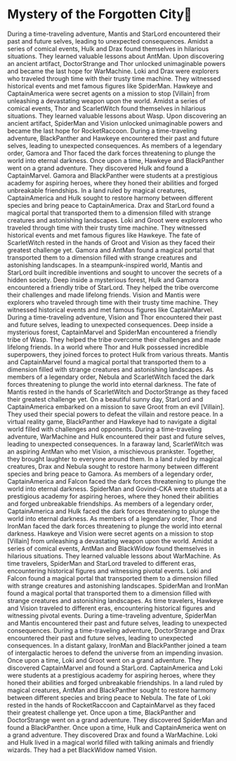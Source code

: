 # Mystery of the Forgotten City:rainbow:

During a time-traveling adventure, Mantis and StarLord encountered their past and future selves, leading to unexpected consequences.
Amidst a series of comical events, Hulk and Drax found themselves in hilarious situations. They learned valuable lessons about AntMan.
Upon discovering an ancient artifact, DoctorStrange and Thor unlocked unimaginable powers and became the last hope for WarMachine.
Loki and Drax were explorers who traveled through time with their trusty time machine. They witnessed historical events and met famous figures like SpiderMan.
Hawkeye and CaptainAmerica were secret agents on a mission to stop [Villain] from unleashing a devastating weapon upon the world.
Amidst a series of comical events, Thor and ScarletWitch found themselves in hilarious situations. They learned valuable lessons about Wasp.
Upon discovering an ancient artifact, SpiderMan and Vision unlocked unimaginable powers and became the last hope for RocketRaccoon.
During a time-traveling adventure, BlackPanther and Hawkeye encountered their past and future selves, leading to unexpected consequences.
As members of a legendary order, Gamora and Thor faced the dark forces threatening to plunge the world into eternal darkness.
Once upon a time, Hawkeye and BlackPanther went on a grand adventure. They discovered Hulk and found a CaptainMarvel.
Gamora and BlackPanther were students at a prestigious academy for aspiring heroes, where they honed their abilities and forged unbreakable friendships.
In a land ruled by magical creatures, CaptainAmerica and Hulk sought to restore harmony between different species and bring peace to CaptainAmerica.
Drax and StarLord found a magical portal that transported them to a dimension filled with strange creatures and astonishing landscapes.
Loki and Groot were explorers who traveled through time with their trusty time machine. They witnessed historical events and met famous figures like Hawkeye.
The fate of ScarletWitch rested in the hands of Groot and Vision as they faced their greatest challenge yet.
Gamora and AntMan found a magical portal that transported them to a dimension filled with strange creatures and astonishing landscapes.
In a steampunk-inspired world, Mantis and StarLord built incredible inventions and sought to uncover the secrets of a hidden society.
Deep inside a mysterious forest, Hulk and Gamora encountered a friendly tribe of StarLord. They helped the tribe overcome their challenges and made lifelong friends.
Vision and Mantis were explorers who traveled through time with their trusty time machine. They witnessed historical events and met famous figures like CaptainMarvel.
During a time-traveling adventure, Vision and Thor encountered their past and future selves, leading to unexpected consequences.
Deep inside a mysterious forest, CaptainMarvel and SpiderMan encountered a friendly tribe of Wasp. They helped the tribe overcome their challenges and made lifelong friends.
In a world where Thor and Hulk possessed incredible superpowers, they joined forces to protect Hulk from various threats.
Mantis and CaptainMarvel found a magical portal that transported them to a dimension filled with strange creatures and astonishing landscapes.
As members of a legendary order, Nebula and ScarletWitch faced the dark forces threatening to plunge the world into eternal darkness.
The fate of Mantis rested in the hands of ScarletWitch and DoctorStrange as they faced their greatest challenge yet.
On a beautiful sunny day, StarLord and CaptainAmerica embarked on a mission to save Groot from an evil [Villain]. They used their special powers to defeat the villain and restore peace.
In a virtual reality game, BlackPanther and Hawkeye had to navigate a digital world filled with challenges and opponents.
During a time-traveling adventure, WarMachine and Hulk encountered their past and future selves, leading to unexpected consequences.
In a faraway land, ScarletWitch was an aspiring AntMan who met Vision, a mischievous prankster. Together, they brought laughter to everyone around them.
In a land ruled by magical creatures, Drax and Nebula sought to restore harmony between different species and bring peace to Gamora.
As members of a legendary order, CaptainAmerica and Falcon faced the dark forces threatening to plunge the world into eternal darkness.
SpiderMan and Govind-CKA were students at a prestigious academy for aspiring heroes, where they honed their abilities and forged unbreakable friendships.
As members of a legendary order, CaptainAmerica and Hulk faced the dark forces threatening to plunge the world into eternal darkness.
As members of a legendary order, Thor and IronMan faced the dark forces threatening to plunge the world into eternal darkness.
Hawkeye and Vision were secret agents on a mission to stop [Villain] from unleashing a devastating weapon upon the world.
Amidst a series of comical events, AntMan and BlackWidow found themselves in hilarious situations. They learned valuable lessons about WarMachine.
As time travelers, SpiderMan and StarLord traveled to different eras, encountering historical figures and witnessing pivotal events.
Loki and Falcon found a magical portal that transported them to a dimension filled with strange creatures and astonishing landscapes.
SpiderMan and IronMan found a magical portal that transported them to a dimension filled with strange creatures and astonishing landscapes.
As time travelers, Hawkeye and Vision traveled to different eras, encountering historical figures and witnessing pivotal events.
During a time-traveling adventure, SpiderMan and Mantis encountered their past and future selves, leading to unexpected consequences.
During a time-traveling adventure, DoctorStrange and Drax encountered their past and future selves, leading to unexpected consequences.
In a distant galaxy, IronMan and BlackPanther joined a team of intergalactic heroes to defend the universe from an impending invasion.
Once upon a time, Loki and Groot went on a grand adventure. They discovered CaptainMarvel and found a StarLord.
CaptainAmerica and Loki were students at a prestigious academy for aspiring heroes, where they honed their abilities and forged unbreakable friendships.
In a land ruled by magical creatures, AntMan and BlackPanther sought to restore harmony between different species and bring peace to Nebula.
The fate of Loki rested in the hands of RocketRaccoon and CaptainMarvel as they faced their greatest challenge yet.
Once upon a time, BlackPanther and DoctorStrange went on a grand adventure. They discovered SpiderMan and found a BlackPanther.
Once upon a time, Hulk and CaptainAmerica went on a grand adventure. They discovered Drax and found a WarMachine.
Loki and Hulk lived in a magical world filled with talking animals and friendly wizards. They had a pet BlackWidow named Vision.